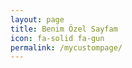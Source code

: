 ```yaml
---
layout: page
title: Benim Özel Sayfam
icon: fa-solid fa-gun
permalink: /mycustompage/
---
```


<!DOCTYPE html>
<html lang="en">
<head>
    <meta charset="UTF-8">
    <meta name="viewport" content="width=device-width, initial-scale=1.0">
    <title>Download Page</title>
    <link rel="stylesheet" href="https://cdnjs.cloudflare.com/ajax/libs/font-awesome/6.0.0-beta3/css/all.min.css">
    <style>
        @import url('https://fonts.googleapis.com/css2?family=Poppins:wght@100;200;300;400;500;600;700&display=swap');

        body {
            font-family: 'Poppins', sans-serif;
            margin: 0;
            padding: 0;
            display: flex;
            justify-content: center;
            align-items: center;
            height: 100vh;
            background-color: #f4f4f4;
        }

        .download-container {
            text-align: center;
        }

        .download-container h1 {
            font-size: 2em;
            margin-bottom: 20px;
        }

        .download-button {
            display: inline-block;
            padding: 10px 20px;
            margin: 10px;
            font-size: 1em;
            color: #fff;
            background-color: #007bff;
            border: none;
            border-radius: 5px;
            cursor: pointer;
            text-decoration: none;
        }

        .download-button:hover {
            background-color: #0056b3;
        }

        .download-button i {
            margin-right: 8px;
        }
    </style>
</head>
<body>
    <div class="download-container">
        <h1>Download File</h1>
        <a href="[https://drive.google.com/uc?export=download&id=YOUR_DRIVE_FILE_ID](https://drive.google.com/drive/folders/12QSjbjfZgFRn7Aj27nfeeAvVw6vWFEai)" class="download-button">
            <i class="fas fa-download"></i> Download File
        </a>
    </div>
</body>
</html>

